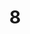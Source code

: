 ---
title: "8"
description: "Cum sociis natoque penatibus et magnis dis parturient montes, nascetur ridiculus mus. Nullam quis risus eget urna mollis ornare vel eu leo."
image: "8"
---
